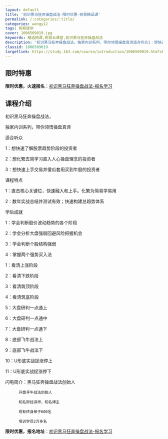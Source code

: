 ```yaml
---
layout: default
title: '初识黑马狂奔操盘战法-限时优惠-网易精品课'
permalink: /:categories/:title/
categories: wangyi2
tags: 网易提供
cover: 1006509019.jpg
keywords: 精选网课,网易云课堂,初识黑马狂奔操盘战法
description: '初识黑马狂奔操盘战法，独家内训系列，带你领悟操盘真谛适合听众1：想快速了解股票趋势阶段的投资者2：想化繁去简学习直入人心'
classid: 1006509019
targetlink: https://study.163.com/course/introduction/1006509019.htm?share=1&shareId=1025206652&utm_campaign=share&utm_medium=iphoneShare&utm_source=&utm_u=1025206652
---
```


## 限时特惠

**限时优惠，火速报名**：[初识黑马狂奔操盘战法-报名学习](https://study.163.com/course/introduction/1006509019.htm?share=1&shareId=1025206652&utm_campaign=share&utm_medium=iphoneShare&utm_source=&utm_u=1025206652)

## 课程介绍

初识黑马狂奔操盘战法，

独家内训系列，带你领悟操盘真谛

适合听众

1：想快速了解股票趋势阶段的投资者

2：想化繁去简学习直入人心操盘理念的投资者

3：想快速上手交易并傻瓜套用买到牛股的投资者

课程特点

1：直击核心关键位，快速融入和上手。化繁为简易学易用

2：数年实战总结并测试有效；快速构建总趋势体系

学后成就

1：学会判断股价波动趋势的各个阶段

2：学会分析大盘强弱回避风险把握机会

3：学会判断个股结构强弱

4：掌握两个强势买入法



1：看清上涨阶段

2：看清下跌阶段

3：看清筑顶阶段

4：看清筑底阶段

5：大盘研判一点通上

6：大盘研判一点通中

7：大盘研判一点通下

8：底部飞牛战法上

9：底部飞牛战法下

10：U形底实战捉涨停上

11：U形底实战捉涨停下

闪电简介：黑马狂奔操盘战法创始人

          开盘寻牛战法创始人

          知名财经讲师，知名博主

          现有终身弟子600名

          培训学员2万多名

**限时优惠，报名地址**：[初识黑马狂奔操盘战法-报名学习](https://study.163.com/course/introduction/1006509019.htm?share=1&shareId=1025206652&utm_campaign=share&utm_medium=iphoneShare&utm_source=&utm_u=1025206652)

